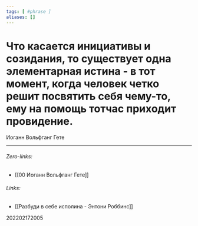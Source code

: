 ```yaml
---
tags: [ #phrase ]
aliases: []
---
```

# Что касается инициативы и созидания, то существует одна элементарная истина - в тот момент, когда человек четко решит посвятить себя чему-то, ему на помощь тотчас приходит провидение.
Иоганн Вольфганг Гете
___
###### Zero-links:
- [[00 Иоганн Вольфганг Гете]]
###### Links:
- [[Разбуди в себе исполина - Энтони Роббинс]]

202202172005